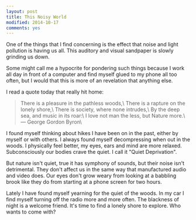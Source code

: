 ```yaml
---
layout: post
title: This Noisy World
modified: 2014-10-17
comments: yes
---
```

One of the things that I find concerning is the effect that noise and light pollution is having us all. This auditory and visual sandpaper is slowly grinding us down.

Some might call me a hypocrite for pondering such things because I work all day in front of a computer and find myself glued to my phone all too often, but I would that this is more of an revelation that anything else.

I read a quote today that really hit home:

>There is a pleasure in the pathless woods,\\
>There is a rapture on the lonely shore,\\
>There is society, where none intrudes,\\
>By the deep sea, and music in its roar:\\
>I love not man the less, but Nature more.\\
>― George Gordon Byron\\
>

I found myself thinking about hikes I have been on in the past, either by myself or with others.  I always found myself decompressing when out in the woods.  I physically feel better, my eyes, ears and mind are more relaxed.  Subconsciously our bodies crave the quiet.  I call it "Quiet Deprivation".

But nature isn't quiet, true it has symphony of sounds, but their noise isn't detrimental.  They don't affect us in the same way that manufactured audio and video does.  Our eyes don't grow weary from looking at a babbling brook like they do from starting at a phone screen for two hours.

Lately I have found myself yearning for the quiet of the woods.  In my car I find myself turning off the radio more and more often.  The blackness of night is a welcome friend. It's time to find a lonely shore to explore.  Who wants to come with?
